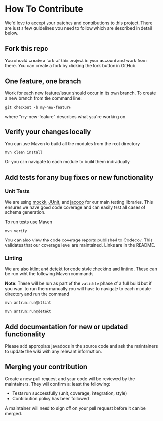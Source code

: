 # How To Contribute

We'd love to accept your patches and contributions to this project. There are just a few guidelines you need to follow which are described in detail below.

## Fork this repo

You should create a fork of this project in your account and work from there. You can create a fork by clicking the fork button in GitHub.

## One feature, one branch

Work for each new feature/issue should occur in its own branch. To create a new branch from the command line:
```shell
git checkout -b my-new-feature
```
where "my-new-feature" describes what you're working on.

## Verify your changes locally

You can use Maven to build all the modules from the root directory

```shell script
mvn clean install
```

Or you can navigate to each module to build them individually

## Add tests for any bug fixes or new functionality

### Unit Tests

We are using [mockk](http://mockk.io), [JUnit](https://junit.org/junit5/), and [jacoco](https://www.eclemma.org/jacoco/) for our main testing libraries. This ensures we have good code coverage and can easily test all cases of schema generation.

To run tests use Maven

```shell script
mvn verify
```

You can also view the code coverage reports published to Codecov. This validates that our coverage level are maintained. Links are in the README.

### Linting
We are also [ktlint](https://ktlint.github.io/) and [detekt](https://arturbosch.github.io/detekt/) for code style checking and linting. These can be run wiht the following Maven commands

**Note**:
These will be run as part of the `validate` phase of a full build but if you want to run them manually you will have to navigate to each module directory and run the command

```shell script
mvn antrun:run@ktlint
```
```shell script
mvn antrun:run@detekt
```

## Add documentation for new or updated functionality

Please add appropiate javadocs in the source code and ask the maintainers to update the wiki with any relevant information.


## Merging your contribution

Create a new pull request and your code will be reviewed by the maintainers. They will confirm at least the following:

- Tests run successfully (unit, coverage, integration, style)
- Contribution policy has been followed

A maintainer will need to sign off on your pull request before it can be merged.
